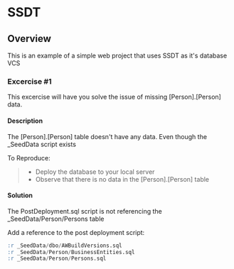 # SSDT
## Overview
This is an example of a simple web project that uses SSDT as it's database VCS

### Excercise #1

This excercise will have you solve the issue of missing [Person].[Person] data.

#### Description

The [Person].[Person] table doesn't have any data. Even though the _SeedData script exists

To Reproduce:
> - Deploy the database to your local server
> - Observe that there is no data in the [Person].[Person] table

#### Solution

The PostDeployment.sql script is not referencing the _SeedData/Person/Persons table

Add a reference to the post deployment script:

```SQL
:r _SeedData/dbo/AWBuildVersions.sql
:r _SeedData/Person/BusinessEntities.sql
:r _SeedData/Person/Persons.sql
```